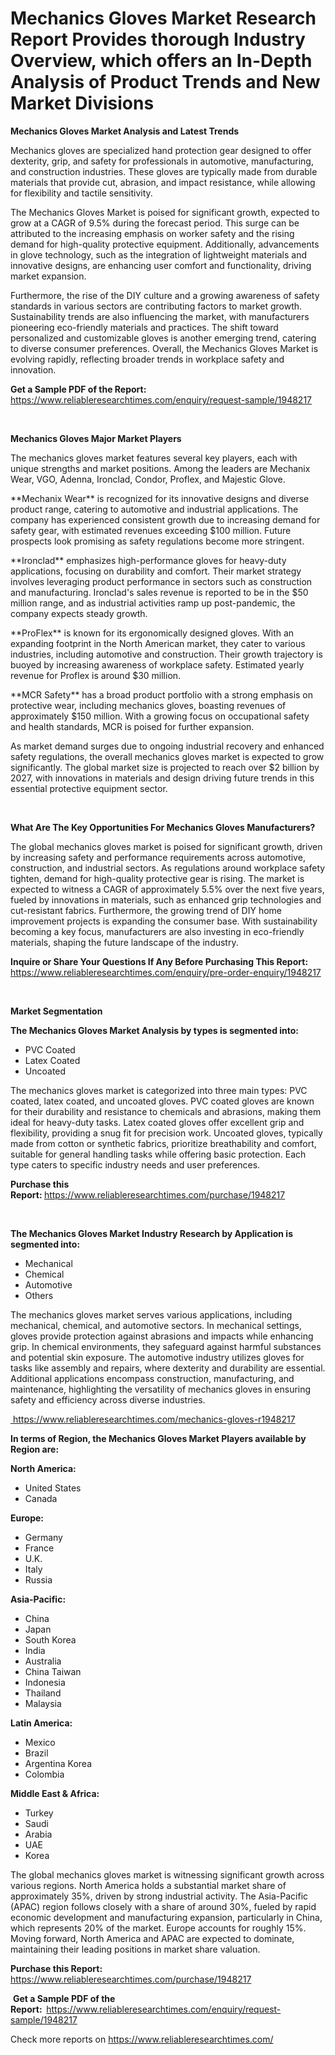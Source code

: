 <p><h1>Mechanics Gloves Market Research Report Provides thorough Industry Overview, which offers an In-Depth Analysis of Product Trends and New Market Divisions</h1></p><p><strong>Mechanics Gloves Market Analysis and Latest Trends</strong></p>
<p><p>Mechanics gloves are specialized hand protection gear designed to offer dexterity, grip, and safety for professionals in automotive, manufacturing, and construction industries. These gloves are typically made from durable materials that provide cut, abrasion, and impact resistance, while allowing for flexibility and tactile sensitivity.</p><p>The Mechanics Gloves Market is poised for significant growth, expected to grow at a CAGR of 9.5% during the forecast period. This surge can be attributed to the increasing emphasis on worker safety and the rising demand for high-quality protective equipment. Additionally, advancements in glove technology, such as the integration of lightweight materials and innovative designs, are enhancing user comfort and functionality, driving market expansion.</p><p>Furthermore, the rise of the DIY culture and a growing awareness of safety standards in various sectors are contributing factors to market growth. Sustainability trends are also influencing the market, with manufacturers pioneering eco-friendly materials and practices. The shift toward personalized and customizable gloves is another emerging trend, catering to diverse consumer preferences. Overall, the Mechanics Gloves Market is evolving rapidly, reflecting broader trends in workplace safety and innovation.</p></p>
<p><strong>Get a Sample PDF of the Report:&nbsp;</strong> <a href="https://www.reliableresearchtimes.com/enquiry/request-sample/1948217?utm_campaign=1994&utm_medium=2&utm_source=Github&utm_content=ia&utm_term=06022025&utm_id=mechanics-gloves">https://www.reliableresearchtimes.com/enquiry/request-sample/1948217</a></p>
<p>&nbsp;</p>
<p><strong>Mechanics Gloves Major Market Players</strong></p>
<p><p>The mechanics gloves market features several key players, each with unique strengths and market positions. Among the leaders are Mechanix Wear, VGO, Adenna, Ironclad, Condor, Proflex, and Majestic Glove. </p><p>**Mechanix Wear** is recognized for its innovative designs and diverse product range, catering to automotive and industrial applications. The company has experienced consistent growth due to increasing demand for safety gear, with estimated revenues exceeding $100 million. Future prospects look promising as safety regulations become more stringent.</p><p>**Ironclad** emphasizes high-performance gloves for heavy-duty applications, focusing on durability and comfort. Their market strategy involves leveraging product performance in sectors such as construction and manufacturing. Ironclad's sales revenue is reported to be in the $50 million range, and as industrial activities ramp up post-pandemic, the company expects steady growth.</p><p>**ProFlex** is known for its ergonomically designed gloves. With an expanding footprint in the North American market, they cater to various industries, including automotive and construction. Their growth trajectory is buoyed by increasing awareness of workplace safety. Estimated yearly revenue for Proflex is around $30 million.</p><p>**MCR Safety** has a broad product portfolio with a strong emphasis on protective wear, including mechanics gloves, boasting revenues of approximately $150 million. With a growing focus on occupational safety and health standards, MCR is poised for further expansion.</p><p>As market demand surges due to ongoing industrial recovery and enhanced safety regulations, the overall mechanics gloves market is expected to grow significantly. The global market size is projected to reach over $2 billion by 2027, with innovations in materials and design driving future trends in this essential protective equipment sector.</p></p>
<p>&nbsp;</p>
<p><strong>What Are The Key Opportunities For Mechanics Gloves Manufacturers?</strong></p>
<p><p>The global mechanics gloves market is poised for significant growth, driven by increasing safety and performance requirements across automotive, construction, and industrial sectors. As regulations around workplace safety tighten, demand for high-quality protective gear is rising. The market is expected to witness a CAGR of approximately 5.5% over the next five years, fueled by innovations in materials, such as enhanced grip technologies and cut-resistant fabrics. Furthermore, the growing trend of DIY home improvement projects is expanding the consumer base. With sustainability becoming a key focus, manufacturers are also investing in eco-friendly materials, shaping the future landscape of the industry.</p></p>
<p><strong>Inquire or Share Your Questions If Any Before Purchasing This Report:</strong> <a href="https://www.reliableresearchtimes.com/enquiry/pre-order-enquiry/1948217?utm_campaign=1994&utm_medium=2&utm_source=Github&utm_content=ia&utm_term=06022025&utm_id=mechanics-gloves">https://www.reliableresearchtimes.com/enquiry/pre-order-enquiry/1948217</a></p>
<p>&nbsp;</p>
<p><strong>Market Segmentation</strong></p>
<p><strong>The Mechanics Gloves Market Analysis by types is segmented into:</strong></p>
<p><ul><li>PVC Coated</li><li>Latex Coated</li><li>Uncoated</li></ul></p>
<p><p>The mechanics gloves market is categorized into three main types: PVC coated, latex coated, and uncoated gloves. PVC coated gloves are known for their durability and resistance to chemicals and abrasions, making them ideal for heavy-duty tasks. Latex coated gloves offer excellent grip and flexibility, providing a snug fit for precision work. Uncoated gloves, typically made from cotton or synthetic fabrics, prioritize breathability and comfort, suitable for general handling tasks while offering basic protection. Each type caters to specific industry needs and user preferences.</p></p>
<p><strong>Purchase this Report:&nbsp;</strong><a href="https://www.reliableresearchtimes.com/purchase/1948217?utm_campaign=1994&utm_medium=2&utm_source=Github&utm_content=ia&utm_term=06022025&utm_id=mechanics-gloves">https://www.reliableresearchtimes.com/purchase/1948217</a></p>
<p>&nbsp;</p>
<p><strong>The Mechanics Gloves Market Industry Research by Application is segmented into:</strong></p>
<p><ul><li>Mechanical</li><li>Chemical</li><li>Automotive</li><li>Others</li></ul></p>
<p><p>The mechanics gloves market serves various applications, including mechanical, chemical, and automotive sectors. In mechanical settings, gloves provide protection against abrasions and impacts while enhancing grip. In chemical environments, they safeguard against harmful substances and potential skin exposure. The automotive industry utilizes gloves for tasks like assembly and repairs, where dexterity and durability are essential. Additional applications encompass construction, manufacturing, and maintenance, highlighting the versatility of mechanics gloves in ensuring safety and efficiency across diverse industries.</p></p>
<p><a href="https://www.reliableresearchtimes.com/mechanics-gloves-r1948217?utm_campaign=1994&utm_medium=2&utm_source=Github&utm_content=ia&utm_term=06022025&utm_id=mechanics-gloves">&nbsp;https://www.reliableresearchtimes.com/mechanics-gloves-r1948217</a></p>
<p><strong>In terms of Region, the Mechanics Gloves Market Players available by Region are:</strong></p>
<p>
    <p> <strong> North America: </strong>
        <ul>
            <li>United States</li>
            <li>Canada</li>
        </ul>
        </p> 
    <p> <strong> Europe: </strong>
        <ul>
            <li>Germany</li>
            <li>France</li>
            <li>U.K.</li>
            <li>Italy</li>
            <li>Russia</li>
        </ul>
        </p> 
    <p> <strong> Asia-Pacific: </strong>
        <ul>
            <li>China</li>
            <li>Japan</li>
            <li>South Korea</li>
            <li>India</li>
            <li>Australia</li>
            <li>China Taiwan</li>
            <li>Indonesia</li>
            <li>Thailand</li>
            <li>Malaysia</li>
        </ul>
        </p> 
    <p> <strong> Latin America: </strong>
        <ul>
            <li>Mexico</li>
            <li>Brazil</li>
            <li>Argentina Korea</li>
            <li>Colombia</li>
        </ul>
        </p> 
    <p> <strong> Middle East & Africa: </strong>
        <ul>
            <li>Turkey</li>
            <li>Saudi</li>
            <li>Arabia</li>
            <li>UAE</li>
            <li>Korea</li>
        </ul>
    </p>
    </p>
<p><p>The global mechanics gloves market is witnessing significant growth across various regions. North America holds a substantial market share of approximately 35%, driven by strong industrial activity. The Asia-Pacific (APAC) region follows closely with a share of around 30%, fueled by rapid economic development and manufacturing expansion, particularly in China, which represents 20% of the market. Europe accounts for roughly 15%. Moving forward, North America and APAC are expected to dominate, maintaining their leading positions in market share valuation.</p></p>
<p><strong>Purchase this Report: </strong><a href="https://www.reliableresearchtimes.com/purchase/1948217?utm_campaign=1994&utm_medium=2&utm_source=Github&utm_content=ia&utm_term=06022025&utm_id=mechanics-gloves">https://www.reliableresearchtimes.com/purchase/1948217</a></p>
<p>&nbsp;<strong>Get a Sample PDF of the Report:&nbsp;&nbsp;</strong><a href="https://www.reliableresearchtimes.com/enquiry/request-sample/1948217?utm_campaign=1994&utm_medium=2&utm_source=Github&utm_content=ia&utm_term=06022025&utm_id=mechanics-gloves">https://www.reliableresearchtimes.com/enquiry/request-sample/1948217</a></p>
<p><strong></strong></p>
<p>Check more reports on <a href="https://www.reliableresearchtimes.com/?utm_campaign=1994&utm_medium=2&utm_source=Github&utm_content=ia&utm_term=06022025&utm_id=mechanics-gloves">https://www.reliableresearchtimes.com/</a></p>